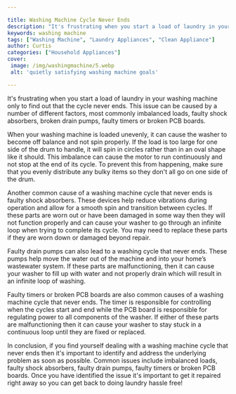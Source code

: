 ```yaml
---

title: Washing Machine Cycle Never Ends
description: "It's frustrating when you start a load of laundry in your washing machine only to find out that the cycle never ends. This issue c...keep reading to learn"
keywords: washing machine
tags: ["Washing Machine", "Laundry Appliances", "Clean Appliance"]
author: Curtis
categories: ["Household Appliances"]
cover: 
 image: /img/washingmachine/5.webp
 alt: 'quietly satisfying washing machine goals'

---
```


It's frustrating when you start a load of laundry in your washing machine only to find out that the cycle never ends. This issue can be caused by a number of different factors, most commonly imbalanced loads, faulty shock absorbers, broken drain pumps, faulty timers or broken PCB boards. 

When your washing machine is loaded unevenly, it can cause the washer to become off balance and not spin properly. If the load is too large for one side of the drum to handle, it will spin in circles rather than in an oval shape like it should. This imbalance can cause the motor to run continuously and not stop at the end of its cycle. To prevent this from happening, make sure that you evenly distribute any bulky items so they don't all go on one side of the drum. 

Another common cause of a washing machine cycle that never ends is faulty shock absorbers. These devices help reduce vibrations during operation and allow for a smooth spin and transition between cycles. If these parts are worn out or have been damaged in some way then they will not function properly and can cause your washer to go through an infinite loop when trying to complete its cycle. You may need to replace these parts if they are worn down or damaged beyond repair. 

Faulty drain pumps can also lead to a washing cycle that never ends. These pumps help move the water out of the machine and into your home’s wastewater system. If these parts are malfunctioning, then it can cause your washer to fill up with water and not properly drain which will result in an infinite loop of washing. 

Faulty timers or broken PCB boards are also common causes of a washing machine cycle that never ends. The timer is responsible for controlling when the cycles start and end while the PCB board is responsible for regulating power to all components of the washer. If either of these parts are malfunctioning then it can cause your washer to stay stuck in a continuous loop until they are fixed or replaced. 

In conclusion, if you find yourself dealing with a washing machine cycle that never ends then it's important to identify and address the underlying problem as soon as possible. Common issues include imbalanced loads, faulty shock absorbers, faulty drain pumps, faulty timers or broken PCB boards. Once you have identified the issue it's important to get it repaired right away so you can get back to doing laundry hassle free!
